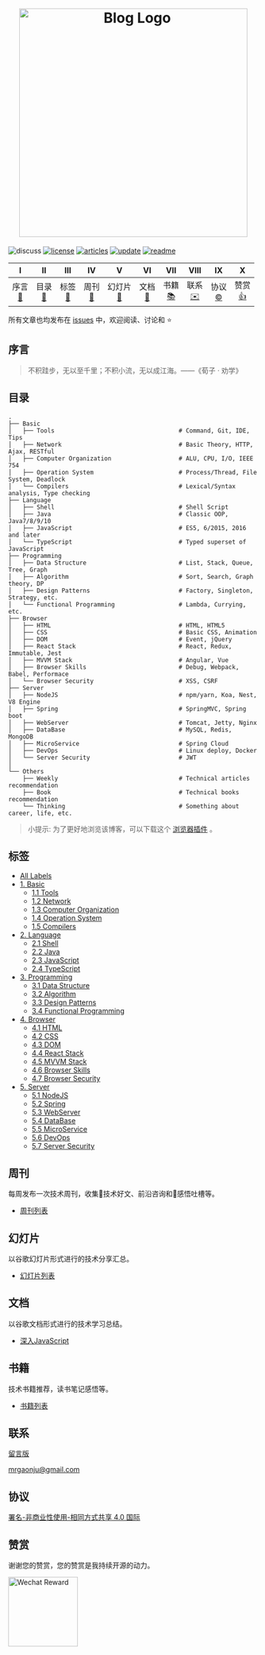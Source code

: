 <h1 align="center">
    <img width="460" src="https://github.com/muwenzi/Program-Blog/blob/master/resource/img/logo.svg" alt="Blog Logo">
</h1>

![discuss][discuss-image]
[![license][license-image]][license-url]
[![articles][articles-image]][articles-url]
[![update][update-image]][update-url]
[![readme][readme-image]][readme-url]

| Ⅰ | Ⅱ | Ⅲ | Ⅳ | Ⅴ | Ⅵ | Ⅶ | Ⅷ | Ⅸ | Ⅹ |
| :--------: | :---------: | :---------: | :---------: | :---------: | :---------: | :---------: |:---------: | :---------: | :---------: |
| 序言<br>[:scroll:](#序言) | 目录<br>[:book:](#目录) | 标签<br>[:bookmark:](#标签) | 周刊<br>[:newspaper:](#周刊)| 幻灯片<br>[:movie_camera:](#幻灯片) | 文档<br>[:memo:](#文档) | 书籍<br>[:books:](#书籍) | 联系<br>[:envelope:](#联系)| 协议<br>[:copyright:](#协议)| 赞赏<br>[:thumbsup:](#赞赏)|

所有文章也均发布在 [issues][articles-url] 中，欢迎阅读、讨论和 :star:

## 序言

> 不积跬步，无以至千里；不积小流，无以成江海。——《荀子 · 劝学》

## 目录

```text
.
├── Basic
│   ├── Tools                                   # Command, Git, IDE, Tips
│   ├── Network                                 # Basic Theory, HTTP, Ajax, RESTful
│   ├── Computer Organization                   # ALU, CPU, I/O, IEEE 754
│   ├── Operation System                        # Process/Thread, File System, Deadlock
│   └── Compilers                               # Lexical/Syntax analysis, Type checking
├── Language
│   ├── Shell                                   # Shell Script
│   ├── Java                                    # Classic OOP, Java7/8/9/10
│   ├── JavaScript                              # ES5, 6/2015, 2016 and later
│   └── TypeScript                              # Typed superset of JavaScript
├── Programming
│   ├── Data Structure                          # List, Stack, Queue, Tree, Graph
│   ├── Algorithm                               # Sort, Search, Graph theory, DP
│   ├── Design Patterns                         # Factory, Singleton, Strategy, etc.
│   └── Functional Programming                  # Lambda, Currying, etc.
├── Browser
│   ├── HTML                                    # HTML, HTML5
│   ├── CSS                                     # Basic CSS, Animation
│   ├── DOM                                     # Event, jQuery
│   ├── React Stack                             # React, Redux, Immutable, Jest
│   ├── MVVM Stack                              # Angular, Vue
│   ├── Browser Skills                          # Debug, Webpack, Babel, Performace
│   └── Browser Security                        # XSS, CSRF
├── Server
│   ├── NodeJS                                  # npm/yarn, Koa, Nest, V8 Engine
│   ├── Spring                                  # SpringMVC, Spring boot
│   ├── WebServer                               # Tomcat, Jetty, Nginx
│   ├── DataBase                                # MySQL, Redis, MongoDB
│   ├── MicroService                            # Spring Cloud
│   ├── DevOps                                  # Linux deploy, Docker
│   └── Server Security                         # JWT
│
└── Others
    ├── Weekly                                  # Technical articles recommendation
    ├── Book                                    # Technical books recommendation
    └── Thinking                                # Something about career, life, etc.
```

> 小提示: 为了更好地浏览该博客，可以下载这个 [浏览器插件][octotree-url] 。

## 标签

- [All Labels][labels-url]
- [1. Basic][1-url]
  - [1.1 Tools][1.1-url]
  - [1.2 Network][1.2-url]
  - [1.3 Computer Organization][1.3-url]
  - [1.4 Operation System][1.4-url]
  - [1.5 Compilers][1.5-url]
- [2. Language][2-url]
  - [2.1 Shell][2.1-url]
  - [2.2 Java][2.2-url]
  - [2.3 JavaScript][2.3-url]
  - [2.4 TypeScript][2.4-url]
- [3. Programming][3-url]
  - [3.1 Data Structure][3.1-url]
  - [3.2 Algorithm][3.2-url]
  - [3.3 Design Patterns][3.3-url]
  - [3.4 Functional Programming][3.4-url]
- [4. Browser][4-url]
  - [4.1 HTML][4.1-url]
  - [4.2 CSS][4.2-url]
  - [4.3 DOM][4.3-url]
  - [4.4 React Stack][4.4-url]
  - [4.5 MVVM Stack][4.5-url]
  - [4.6 Browser Skills][4.6-url]
  - [4.7 Browser Security][4.7-url]
- [5. Server][5-url]
  - [5.1 NodeJS][5.1-url]
  - [5.2 Spring][5.2-url]
  - [5.3 WebServer][5.3-url]
  - [5.4 DataBase][5.4-url]
  - [5.5 MicroService][5.5-url]
  - [5.6 DevOps][5.6-url]
  - [5.7 Server Security][5.7-url]

## 周刊

每周发布一次技术周刊，收集技术好文、前沿咨询和感悟吐槽等。

- [周刊列表][weekly-url]

## 幻灯片

以谷歌幻灯片形式进行的技术分享汇总。

- [幻灯片列表][presentations-url]

## 文档

以谷歌文档形式进行的技术学习总结。

- [深入JavaScript][javascript-in-depth-url]

## 书籍

技术书籍推荐，读书笔记感悟等。

- [书籍列表][books-url]

## 联系

[留言版][message-board-url]

mrgaonju@gmail.com

## 协议

[署名-非商业性使用-相同方式共享 4.0 国际][license-url]

## 赞赏

谢谢您的赞赏，您的赞赏是我持续开源的动力。

<img width="140" alt="Wechat Reward" src="https://user-images.githubusercontent.com/12554487/40411114-12f878dc-5ea2-11e8-929f-5b7334b76b64.png" >

[license-image]: https://img.shields.io/badge/license-CC%20BY--NC--SA-green.svg?style=flat-square
[discuss-image]: https://img.shields.io/badge/discuss-welcome-brightgreen.svg?style=flat-square
[articles-image]: https://img.shields.io/github/issues/muwenzi/program-blog.svg?style=flat-square&label=articles
[update-image]: https://img.shields.io/github/last-commit/muwenzi/program-blog.svg?style=flat-square&label=update
[readme-image]: https://img.shields.io/badge/readme-english-blue.svg?style=flat-square

[license-url]: https://creativecommons.org/licenses/by-nc-sa/4.0/deed.zh
[english-url]: https://github.com/muwenzi/Program-Blog/tree/english
[articles-url]: https://github.com/muwenzi/Program-Blog/issues
[update-url]: https://github.com/muwenzi/Program-Blog/commits/master
[octotree-url]: https://github.com/buunguyen/octotree
[message-board-url]: https://github.com/muwenzi/Program-Blog/issues/91
[labels-url]: https://github.com/muwenzi/Program-Blog/labels
[weekly-url]: https://github.com/muwenzi/Program-Blog/labels/Weekly
[books-url]: https://github.com/muwenzi/Program-Blog/labels/Book
[presentations-url]: https://github.com/muwenzi/Program-Blog/labels/Presentation
[javascript-in-depth-url]: https://docs.google.com/document/d/1CCKa3a56rOHPrQkjEljbPUlTl9bWDYNnyHXTI9Tp_tI/edit?usp=sharing
[readme-url]: https://github.com/muwenzi/Program-Blog/blob/master/README.md

[1-url]: https://github.com/muwenzi/Program-Blog/labels/1.%20Basic
[2-url]: https://github.com/muwenzi/Program-Blog/labels/2.%20Language
[3-url]: https://github.com/muwenzi/Program-Blog/labels/3.%20Programming
[4-url]: https://github.com/muwenzi/Program-Blog/labels/4.%20Browser
[5-url]: https://github.com/muwenzi/Program-Blog/labels/5.%20Server

[1.1-url]: https://github.com/muwenzi/Program-Blog/labels/1.1%20Tools
[1.2-url]: https://github.com/muwenzi/Program-Blog/labels/1.2%20Network
[1.3-url]: https://github.com/muwenzi/Program-Blog/labels/1.3%20Computer%20Organization
[1.4-url]: https://github.com/muwenzi/Program-Blog/labels/1.4%20Operation%20System
[1.5-url]: https://github.com/muwenzi/Program-Blog/labels/1.5%20Compilers
[2.1-url]: https://github.com/muwenzi/Program-Blog/labels/2.1%20Shell
[2.2-url]: https://github.com/muwenzi/Program-Blog/labels/2.2%20Java
[2.3-url]: https://github.com/muwenzi/Program-Blog/labels/2.3%20JavaScript
[2.4-url]: https://github.com/muwenzi/Program-Blog/labels/2.4%20TypeScript
[3.1-url]: https://github.com/muwenzi/Program-Blog/labels/3.1%20Data%20Structure
[3.2-url]: https://github.com/muwenzi/Program-Blog/labels/3.2%20Algorithm
[3.3-url]: https://github.com/muwenzi/Program-Blog/labels/3.3%20Design%20Patterns
[3.4-url]: https://github.com/muwenzi/Program-Blog/labels/3.4%20Functional%20Programming
[4.1-url]: https://github.com/muwenzi/Program-Blog/labels/4.1%20HTML
[4.2-url]: https://github.com/muwenzi/Program-Blog/labels/4.2%20CSS
[4.3-url]: https://github.com/muwenzi/Program-Blog/labels/4.3%20DOM
[4.4-url]: https://github.com/muwenzi/Program-Blog/labels/4.4%20React%20Stack
[4.5-url]: https://github.com/muwenzi/Program-Blog/labels/4.5%20MVVM%20Stack
[4.6-url]: https://github.com/muwenzi/Program-Blog/labels/4.6%20Browser%20Skills
[4.7-url]: https://github.com/muwenzi/Program-Blog/labels/4.7%20Browser%20Security
[5.1-url]: https://github.com/muwenzi/Program-Blog/labels/5.1%20NodeJS
[5.2-url]: https://github.com/muwenzi/Program-Blog/labels/5.2%20Spring
[5.3-url]: https://github.com/muwenzi/Program-Blog/labels/5.3%20WebServer
[5.4-url]: https://github.com/muwenzi/Program-Blog/labels/5.4%20DataBase
[5.5-url]: https://github.com/muwenzi/Program-Blog/labels/5.5%20MicroService
[5.6-url]: https://github.com/muwenzi/Program-Blog/labels/5.6%20DevOps
[5.7-url]: https://github.com/muwenzi/Program-Blog/labels/5.7%20Server%20Security